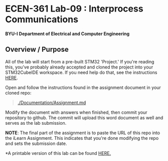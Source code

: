 # ECEN-361 Lab-09 : Interprocess Communications
#### BYU-I  Department of Electrical and Computer Engineering

## Overview / Purpose
All of the lab will start from a pre-built STM32 'Project.'  If you're reading this, you've probably already accepted and cloned the project into your STM32CubeIDE workspace.  If you need help do that, see the instructions [HERE](./Documentation/Working_with_Labs_from_Github_Classroom_Repository.pdf).

Open and follow the instructions found in the assignment document in your cloned repo: 

>   [./Documentation/Assignment.md](./Documentation/Assignment.md)


Modify the document with answers when finished, then commit your repository to github. The commit will upload this word document as well and serves as the lab submission.

**NOTE**:  The final part of the assignment is to paste the URL of this repo into the iLearn Assignment.  This indicates that you're done modifying the repo and sets the submission date.

*A printable version of this lab can be found [HERE.](./Documentation)